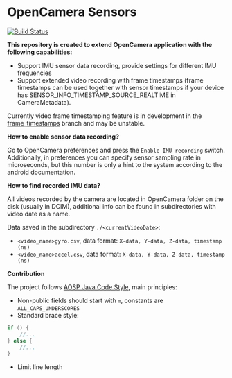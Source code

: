 # OpenCamera Sensors
[![Build Status](https://travis-ci.org/MobileRoboticsSkoltech/OpenCamera-Sensors.svg?branch=master)](https://travis-ci.org/MobileRoboticsSkoltech/OpenCamera-Sensors)

**This repository is created to extend OpenCamera application with the following capabilities:**

- Support IMU sensor data recording, provide settings for different IMU frequencies
- Support extended video recording with frame timestamps (frame timestamps can be used together with sensor timestamps if your device has SENSOR_INFO_TIMESTAMP_SOURCE_REALTIME in CameraMetadata).

Currently video frame timestamping feature is in development in the [frame_timestamps](https://github.com/azaat/OpenCamera-Sensors/tree/frame_timestamps) branch and may be unstable.

**How to enable sensor data recording?**

Go to OpenCamera preferences and press the ```Enable IMU recording``` switch. Additionally, in preferences you can specify sensor sampling rate in microseconds, but this number is only a hint to the system according to the android documentation.

**How to find recorded IMU data?**

All videos recorded by the camera are located in OpenCamera folder on the disk (usually in DCIM), additional info can be found in subdirectories with video date as a name. 

Data saved in the subdirectory ```./<currentVideoDate>```:

- ```<video_name>gyro.csv```, data format: ```X-data, Y-data, Z-data, timestamp (ns)```
- ```<video_name>accel.csv```, data format: ```X-data, Y-data, Z-data, timestamp (ns)```

**Contribution**

The project follows [AOSP Java Code Style](https://source.android.com/setup/contribute/code-style), main principles:

- Non-public fields should start with ```m```, constants are ```ALL_CAPS_UNDERSCORES``` 
- Standard brace style:
```java
if () {
    //...
} else {
    //...
}
```
- Limit line length

